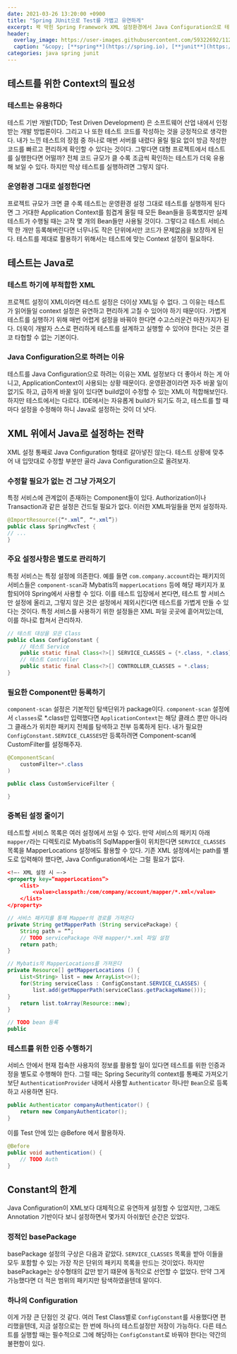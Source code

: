 ```yaml
---
date: 2021-03-26 13:20:00 +0900
title: "Spring JUnit으로 Test를 가볍고 유연하게"
excerpt: 꽉 막힌 Spring Framework XML 설정환경에서 Java Configuration으로 테스트를 구사하는 전략
header:
  overlay_image: https://user-images.githubusercontent.com/59322692/112853559-efcd8200-90e7-11eb-9d66-1ec8e99b1c6a.png
  caption: "&copy; [**spring**](https://spring.io), [**junit**](https://github.com/junit-team/junit4)"
categories: java spring junit
---
```


## 테스트를 위한 Context의 필요성

### 테스트는 유용하다

테스트 기반 개발(TDD; Test Driven Development) 은 소프트웨어 산업 내에서 인정받는 개발 방법론이다. 그리고 나 또한 테스트 코드를 작성하는 것을 긍정적으로 생각한다. 내가 느낀 테스트의 장점 중 하나로 매번 서버를 내렸다 올릴 필요 없이 방금 작성한 코드를 빠르고 편리하게 확인할 수 있다는 것이다. 그렇다면 대형 프로젝트에서 테스트를 실행한다면 어떨까? 전체 코드 규모가 클 수록 조금씩 확인하는 테스트가 더욱 유용해 보일 수 있다. 하지만 막상 테스트를 실행하려면 그렇지 않다.

### 운영환경 그대로 설정한다면

프로젝트 규모가 크면 클 수록 테스트는 운영환경 설정 그대로 테스트를 실행하게 된다면 그 거대한 Application Context를 힘겹게 올릴 때 모든 Bean들을 등록했지만 실제 테스트가 수행될 때는 고작 몇 개의 Bean들만 사용될 것이다. 그렇다고 테스트 서비스 딱 한 개만 등록해버린다면 너무나도 작은 단위에서만 코드가 문제없음을 보장하게 된다. 테스트를 제대로 활용하기 위해서는 테스트에 맞는 Context 설정이 필요하다.

## 테스트는 Java로

### 테스트 하기에 부적합한 XML

프로젝트 설정이 XML이라면 테스트 설정은 더이상 XML일 수 없다. 그 이유는 테스트가 읽어들일 context 설정은 유연하고 편리하게 고칠 수 있어야 하기 때문이다. 가볍게 테스트를 실행하기 위해 매번 어렵게 설정을 바꿔야 한다면 수고스러운건 마찬가지가 된다. 더욱이 개발자 스스로 편리하게 테스트를 설계하고 실행할 수 있어야 한다는 것은 결코 타협할 수 없는 기본이다.

### Java Configuration으로 하려는 이유

테스트를 Java Configuration으로 하려는 이유는 XML 설정보다 더 좋아서 하는 게 아니고, ApplicationContext이 사용되는 상황 때문이다. 운영환경이라면 자주 바꿀 일이 없기도 하고, 급하게 바꿀 일이 있다면 build없이 수정할 수 있는 XML이 적합해보인다. 하지만 테스트에서는 다르다. IDE에서는 자유롭게 build가 되기도 하고, 테스트를 할 때마다 설정을 수정해야 하니 Java로 설정하는 것이 더 낫다.

## XML 위에서 Java로 설정하는 전략

XML 설정 통째로 Java Configuration 형태로 갈아넣진 않는다. 테스트 상황에 맞추어 내 입맛대로 수정할 부분만 골라 Java Configuration으로 올려보자.

### 수정할 필요가 없는 건 그냥 가져오기

특정 서비스에 관계없이 존재하는 Component들이 있다. Authorization이나 Transaction과 같은 설정은 건드릴 필요가 없다. 이러한 XML파일들을 먼저 설정하자.

```java
@ImportResource({“*.xml”, “*.xml”})
public class SpringMvcTest {
// ...
}
```

### 주요 설정사항은 별도로 관리하기

특정 서비스는 특정 설정에 의존한다. 예를 들면 `com.company.account`라는 패키지의 서비스들은 `component-scan`과 Mybatis의 `mapperLocations` 등에 해당 패키지가 포함되어야 Spring에서 사용할 수 있다. 이를 테스트 입장에서 본다면, 테스트 할 서비스만 설정에 올리고, 그렇지 않은 것은 설정에서 제외시킨다면 테스트를 가볍게 만들 수 있다는 것이다. 특정 서비스를 사용하기 위한 설정들은 XML 파일 곳곳에 흩어져있는데, 이를 하나로 합쳐서 관리하자.
```java
// 테스트 대상을 모은 Class
public class ConfigConstant {
    // 테스트 Service
    public static final Class<?>[] SERVICE_CLASSES = {*.class, *.class};
    // 테스트 Controller
    public static final Class<?>[] CONTROLLER_CLASSES = *.class;
}
```

### 필요한 Component만 등록하기

`component-scan` 설정은 기본적인 탐색단위가 package이다. `component-scan` 설정에서 `classes`로 *.class만 입력했다면 `ApplicationContext`는 해당 클래스 뿐만 아니라 그 클래스가 위치한 패키지 전체를 탐색하고 전부 등록하게 된다. 내가 필요한 `ConfigConstant.SERVICE_CLASSES`만 등록하려면 Component-scan에 CustomFilter를 설정해주자.

```java
@ComponentScan(
    customFilter=*.class
)
``` 

```java
public class CustomServiceFilter {

}
```

### 중복된 설정 줄이기

테스트할 서비스 목록은 여러 설정에서 쓰일 수 있다. 만약 서비스의 패키지 아래 `mapper/`라는 디렉토리로 Mybatis의 SqlMapper들이 위치한다면  `SERVICE_CLASSES`목록을 MapperLocations 설정에도 활용할 수 있다. 기존 XML 설정에서는 path를 별도로 입력해야 했다면, Java Configuration에서는 그럴 필요가 없다.

```xml
<!—- XML 설정 시 —->
<property key=“mapperLocations”>
    <list>
	    <value>classpath:/com/company/account/mapper/*.xml</value>
    </list>
</property>
```

```java
// 서비스 패키지를 통해 Mapper의 경로를 가져온다
private String getMapperPath (String servicePackage) {
    String path = “”;
    // TODO servicePackage 아래 mapper/*.xml 파일 설정
    return path;
}

// Mybatis의 MapperLocations를 가져온다 
private Resource[] getMapperLocations () {
    List<String> list = new ArrayList<>();
    for(String serviceClass : ConfigConstant.SERVICE_CLASSES) {
        list.add(getMapperPath(serviceClass.getPackageName()));
}
    return list.toArray(Resource::new);
}

// TODO bean 등록
public 
```

### 테스트를 위한 인증 수행하기

서비스 안에서 현재 접속한 사용자의 정보를 활용할 일이 있다면 테스트를 위한 인증과정을 별도로 수행해야 한다. 그럴 때는 Spring Security의 context를 통째로 가져오기 보단 `AuthenticationProvider` 내에서 사용할 `Authenticator` 하나만 `Bean`으로 등록하고 사용하면 된다.

```java
public Authenticator companyAuthenticator() {
    return new CompanyAuthenticator();
}
```

이를 Test 안에 있는 @Before 에서 활용하자.

```java
@Before
public void authentication() {
    // TODO Auth
}
```

## Constant의 한계

Java Configuration이 XML보다 대체적으로 유연하게 설정할 수 있었지만, 그래도 Annotation 기반이다 보니 설정하면서 몇가지 아쉬웠던 순간은 있었다.

### 정적인 basePackage

basePackage 설정의 구상은 다음과 같았다. `SERVICE_CLASSES` 목록을 받아 이들을 모두 포함할 수 있는 가장 작은 단위의 패키지 목록을 만드는 것이었다. 하지만 basePackage는 상수형태의 값만 받기 떄문에 동적으로 선언할 수 없었다. 만약 그게 가능했다면 더 적은 범위의 패키지만 탐색하였을텐데 말이다.

### 하나의 Configuration

이게 가장 큰 단점인 것 같다. 여러 Test Class별로 `ConfigConstant`를 사용했다면 편리했을텐데, 지금 설정으로는 한 번에 하나의 테스트설정만 저장이 가능하다. 다른 테스트를 실행할 때는 필수적으로 그에 해당하는 `ConfigConstant`로 바꿔야 한다는 약간의 불편함이 있다.
